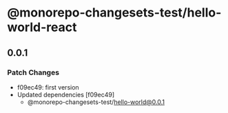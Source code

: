 # @monorepo-changesets-test/hello-world-react

## 0.0.1

### Patch Changes

- f09ec49: first version
- Updated dependencies [f09ec49]
  - @monorepo-changesets-test/hello-world@0.0.1
